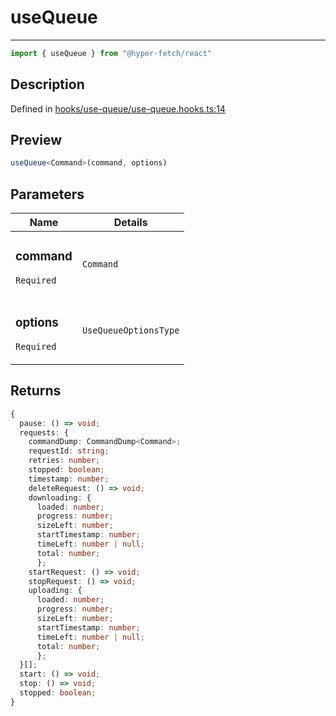 

# useQueue

<div class="api-docs__separator">

---

</div><div class="api-docs__import">

```ts
import { useQueue } from "@hyper-fetch/react"
```

</div><div class="api-docs__section">

## Description

</div><div class="api-docs__description"><span class="api-docs__do-not-parse">



</span></div><p class="api-docs__definition">

Defined in [hooks/use-queue/use-queue.hooks.ts:14](https://github.com/BetterTyped/hyper-fetch/blob/3fe127e9/packages/react/src/hooks/use-queue/use-queue.hooks.ts#L14)

</p><div class="api-docs__section">

## Preview

</div><div class="api-docs__preview fn">

```ts
useQueue<Command>(command, options)
```

</div><div class="api-docs__section">

## Parameters

</div><div class="api-docs__parameters"><table><thead><tr><th>Name</th><th>Details</th></tr></thead><tbody><tr param-data="command"><td class="api-docs__param-name required">

### command 

`Required`

</td><td class="api-docs__param-type">

`Command`

</td></tr><tr param-data="options"><td class="api-docs__param-name required">

### options 

`Required`

</td><td class="api-docs__param-type">

`UseQueueOptionsType`

</td></tr></tbody></table></div><div class="api-docs__section">

## Returns

</div><div class="api-docs__returns">

```ts
{
  pause: () => void;
  requests: {
    commandDump: CommandDump<Command>;
    requestId: string;
    retries: number;
    stopped: boolean;
    timestamp: number;
    deleteRequest: () => void;
    downloading: {
      loaded: number;
      progress: number;
      sizeLeft: number;
      startTimestamp: number;
      timeLeft: number | null;
      total: number;
      };
    startRequest: () => void;
    stopRequest: () => void;
    uploading: {
      loaded: number;
      progress: number;
      sizeLeft: number;
      startTimestamp: number;
      timeLeft: number | null;
      total: number;
      };
  }[];
  start: () => void;
  stop: () => void;
  stopped: boolean;
}
```

</div>